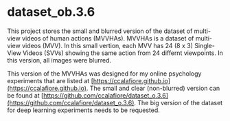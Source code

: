 # dataset_ob.3.6

This project stores the small and blurred version of the dataset of multi-view videos of human actions (MVVHAs). MVVHAs is a dataset of multi-view videos (MVV).
In this small vertion, each MVV has 24 (8 x 3) Single-View Videos (SVVs) showing the same action from 24 differnt viewpoints. In this version, all images were blurred.


This version of the MVVHAs was designed for my online psychology experiments that are listed at [https://ccalafiore.github.io](https://ccalafiore.github.io).
The small and clear (non-blurred) version can be found at [https://github.com/ccalafiore/dataset_o.3.6](https://github.com/ccalafiore/dataset_o.3.6).
The big version of the dataset for deep learning experiments needs to be requested.

